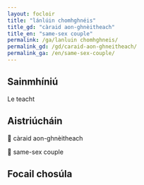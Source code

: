 ```yaml
---
layout: focloir
title: "lánlúin chomhghnéis"
title_gd: "càraid aon-ghnèitheach"
title_en: "same-sex couple"
permalink: /ga/lanluin chomhghneis/
permalink_gd: /gd/caraid-aon-ghneitheach/
permalink_ga: /en/same-sex-couple/
---
```


## Sainmhíniú

Le teacht

## Aistriúcháin

&#x1f3f4;&#xe0067;&#xe0062;&#xe0073;&#xe0063;&#xe0074;&#xe007f; càraid aon-ghnèitheach

&#x1f3f4;&#xe0067;&#xe0062;&#xe0065;&#xe006e;&#xe0067;&#xe007f; same-sex couple

## Focail chosúla

